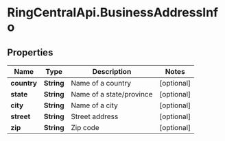 # RingCentralApi.BusinessAddressInfo

## Properties
Name | Type | Description | Notes
------------ | ------------- | ------------- | -------------
**country** | **String** | Name of a country | [optional] 
**state** | **String** | Name of a state/province | [optional] 
**city** | **String** | Name of a city | [optional] 
**street** | **String** | Street address | [optional] 
**zip** | **String** | Zip code | [optional] 


